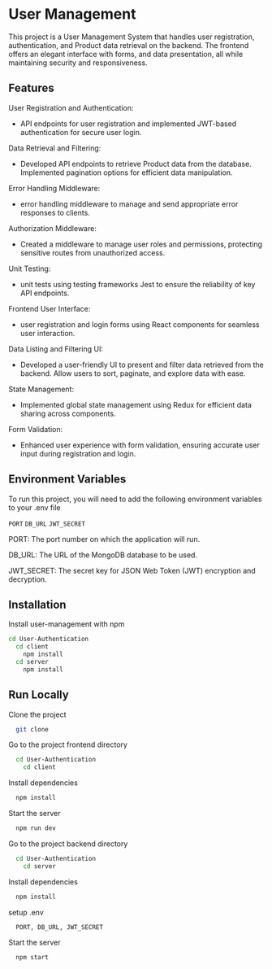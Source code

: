 
# User Management

This project is a User Management System that handles user registration, authentication, and Product data retrieval on the backend. The frontend offers an elegant interface with forms, and data presentation, all while maintaining security and responsiveness.

## Features

User Registration and Authentication:
- API endpoints for user registration and implemented JWT-based authentication for secure user login.

Data Retrieval and Filtering:
- Developed API endpoints to retrieve Product data from the database.
  Implemented  pagination options for efficient data manipulation.

Error Handling Middleware:
- error handling middleware to manage and send appropriate error responses to clients.

Authorization Middleware:
- Created a middleware to manage user roles and permissions, protecting sensitive routes from unauthorized access.

Unit Testing:
- unit tests using testing frameworks Jest to ensure the reliability of key API endpoints.

Frontend User Interface:
- user registration and login forms using React components for seamless user interaction.

Data Listing and Filtering UI:
- Developed a user-friendly UI to present and filter data retrieved from the backend.
  Allow users to sort, paginate, and explore data with ease.

State Management:
- Implemented global state management using  Redux for efficient data sharing across components.

Form Validation:
- Enhanced user experience with form validation, ensuring accurate user input during registration and login.

## Environment Variables

To run this project, you will need to add the following environment variables to your .env file

`PORT` 
`DB_URL`
`JWT_SECRET`

PORT: The port number on which the application will run.

DB\_URL: The URL of the MongoDB database to be used.

JWT\_SECRET: The secret key for JSON Web Token (JWT) encryption and decryption.


## Installation

Install user-management with npm

```bash
cd User-Authentication
  cd client
    npm install
  cd server
    npm install
```
    
## Run Locally

Clone the project

```bash
  git clone 
```

Go to the project frontend directory

```bash
  cd User-Authentication
    cd client
```

Install dependencies

```bash
  npm install
```

Start the server

```bash
  npm run dev
```


Go to the project backend directory

```bash
  cd User-Authentication
    cd server
```

Install dependencies

```bash
  npm install
```

setup .env

```bash
  PORT, DB_URL, JWT_SECRET
```


Start the server

```bash
  npm start
```
